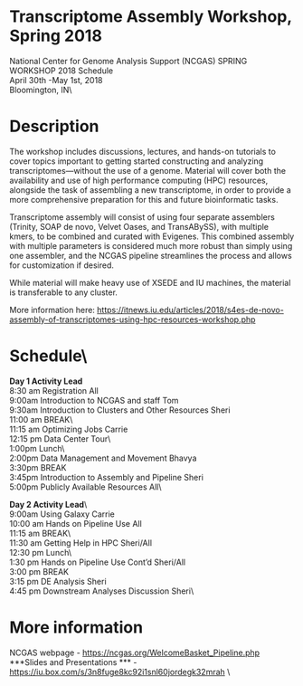# Transcriptome Assembly Workshop, Spring 2018
National Center for Genome Analysis Support (NCGAS) SPRING WORKSHOP 2018 Schedule\
April 30th -May 1st, 2018 \
Bloomington, IN\

# Description 
The workshop includes discussions, lectures, and hands-on tutorials to cover topics important to getting started constructing and analyzing transcriptomes—without the use of a genome. Material will cover both the availability and use of high performance computing (HPC) resources, alongside the task of assembling a new transcriptome, in order to provide a more comprehensive preparation for this and future bioinformatic tasks.

Transcriptome assembly will consist of using four separate assemblers (Trinity, SOAP de novo, Velvet Oases, and TransABySS), with multiple kmers, to be combined and curated with Evigenes. This combined assembly with multiple parameters is considered much more robust than simply using one assembler, and the NCGAS pipeline streamlines the process and allows for customization if desired. 

While material will make heavy use of XSEDE and IU machines, the material is transferable to any cluster.

More information here: https://itnews.iu.edu/articles/2018/s4es-de-novo-assembly-of-transcriptomes-using-hpc-resources-workshop.php

# Schedule\ 

**Day 1			  Activity							                                      Lead**\
8:30 am		  Registration							                                  All\
9:00am		  Introduction to NCGAS and staff			                        Tom\
9:30am		  Introduction to Clusters and Other Resources		            Sheri\
11:00 am		BREAK\				
11:15 am		Optimizing Jobs						                                  Carrie\
12:15 pm		Data Center Tour\						
1:00pm		  Lunch\		
2:00pm		  Data Management and Movement				                        Bhavya\
3:30pm		  BREAK\
3:45pm		  Introduction to Assembly and Pipeline			                  Sheri\
5:00pm		  Publicly Available Resources					                      All\

**Day 2			  Activity							                                      Lead**\        
9:00am		  Using Galaxy							                                  Carrie\
10:00 am		Hands on Pipeline Use					                              All\
11:15 am		BREAK\	
11:30 am		Getting Help in HPC						                              Sheri/All\
12:30 pm		Lunch\		
1:30 pm		  Hands on Pipeline Use Cont’d				                        Sheri/All\
3:00 pm		  BREAK\
3:15 pm		  DE Analysis 							                                  Sheri\
4:45 pm 		Downstream Analyses Discussion				                      Sheri\

# More information 
NCGAS webpage - https://ncgas.org/WelcomeBasket_Pipeline.php \
***Slides and Presentations *** - https://iu.box.com/s/3n8fuge8kc92i1snl60jordegk32mrah \
